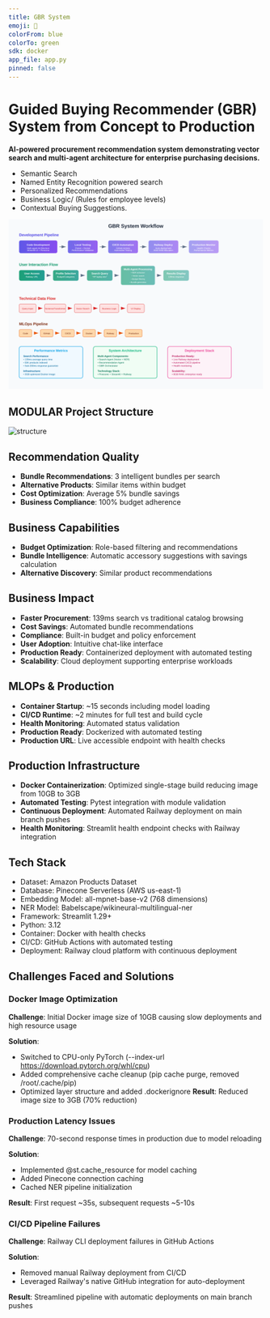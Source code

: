 ```yaml
---
title: GBR System
emoji: 🛒
colorFrom: blue
colorTo: green
sdk: docker
app_file: app.py
pinned: false
---
```


# Guided Buying Recommender (GBR) System from Concept to Production

<b>AI-powered procurement recommendation system demonstrating vector search and multi-agent architecture for enterprise purchasing decisions.</b>
- Semantic Search
- Named Entity Recognition powered search
- Personalized Recommendations
- Business Logic/ (Rules for employee levels)
- Contextual Buying Suggestions.

![Worflow](https://github.com/Pratik872/Guided-Buying-Recommender-System-PineCone/blob/main/readme_resources/workflow_diagram.svg)

## MODULAR Project Structure
![structure](https://github.com/Pratik872/Guided-Buying-System-PineCone/blob/main/readme_resources/structure.png)


## Recommendation Quality
- <b>Bundle Recommendations</b>: 3 intelligent bundles per search
- <b>Alternative Products</b>: Similar items within budget
- <b>Cost Optimization</b>: Average 5% bundle savings
- <b>Business Compliance</b>: 100% budget adherence

## Business Capabilities
- <b>Budget Optimization</b>: Role-based filtering and recommendations
- <b>Bundle Intelligence</b>: Automatic accessory suggestions with savings calculation
- <b>Alternative Discovery</b>: Similar product recommendations

## Business Impact
- <b>Faster Procurement</b>: 139ms search vs traditional catalog browsing
- <b>Cost Savings</b>: Automated bundle recommendations
- <b>Compliance</b>: Built-in budget and policy enforcement
- <b>User Adoption</b>: Intuitive chat-like interface
- <b>Production Ready</b>: Containerized deployment with automated testing
- <b>Scalability</b>: Cloud deployment supporting enterprise workloads

## MLOPs & Production
- <b>Container Startup</b>: ~15 seconds including model loading
- <b>CI/CD Runtime</b>: ~2 minutes for full test and build cycle
- <b>Health Monitoring</b>: Automated status validation
- <b>Production Ready</b>: Dockerized with automated testing
- <b>Production URL</b>: Live accessible endpoint with health checks


## Production Infrastructure
- <b>Docker Containerization</b>: Optimized single-stage build reducing image from 10GB to 3GB
- <b>Automated Testing</b>: Pytest integration with module validation
- <b>Continuous Deployment</b>: Automated Railway deployment on main branch pushes
- <b>Health Monitoring</b>: Streamlit health endpoint checks with Railway integration

<!-- ## Business Applications -->
<!-- ### SAP Ariba Context
- <b>Procurement Intelligence</b>: Automated buying suggestions
- <b>Cost Optimization</b>: Bundle deals and budget compliance
- <b>User Experience</b>: Natural language search interface
- <b>Scalability</b>: Vector database handles millions of products
- <b>Integration Ready</b>: API-first architecture for enterprise systems -->


<!-- ### SAP Ariba Alignment
- <b>Vector Search</b>: Next-generation catalog search using semantic understanding
- <b>AI Recommendations</b>: Intelligent buying suggestions based on user context
- <b>Business Logic</b>: Enterprise-grade policy enforcement and budget controls
- <b>Multi-Agent Architecture</b>: Scalable, maintainable AI system design
- <b>Performance</b>: Production-ready latency for enterprise deployment -->

## Tech Stack
- Dataset: Amazon Products Dataset
- Database: Pinecone Serverless (AWS us-east-1)
- Embedding Model: all-mpnet-base-v2 (768 dimensions)
- NER Model: Babelscape/wikineural-multilingual-ner
- Framework: Streamlit 1.29+
- Python: 3.12
- Container: Docker with health checks
- CI/CD: GitHub Actions with automated testing
- Deployment: Railway cloud platform with continuous deployment

## Challenges Faced and Solutions
### Docker Image Optimization

<b>Challenge</b>: Initial Docker image size of 10GB causing slow deployments and high resource usage

<b>Solution</b>:
- Switched to CPU-only PyTorch (--index-url https://download.pytorch.org/whl/cpu)
- Added comprehensive cache cleanup (pip cache purge, removed /root/.cache/pip)
- Optimized layer structure and added .dockerignore
<b>Result</b>: Reduced image size to 3GB (70% reduction)


### Production Latency Issues

<b>Challenge</b>: 70-second response times in production due to model reloading

<b>Solution</b>:
- Implemented @st.cache_resource for model caching
- Added Pinecone connection caching
- Cached NER pipeline initialization

<b>Result</b>: First request ~35s, subsequent requests ~5-10s

### CI/CD Pipeline Failures

<b>Challenge</b>: Railway CLI deployment failures in GitHub Actions

<b>Solution</b>:
- Removed manual Railway deployment from CI/CD
- Leveraged Railway's native GitHub integration for auto-deployment

<b>Result</b>: Streamlined pipeline with automatic deployments on main branch pushes